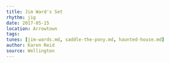 ```yaml
---
title: Jim Ward's Set
rhythm: jig
date: 2017-05-15
location: Arrowtown
tags:
tunes: [jim-wards.md, saddle-the-pony.md, haunted-house.md]
author: Karen Reid
source: Wellington
---
```

